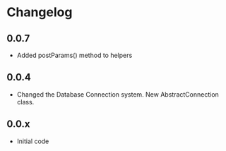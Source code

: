 # Changelog

## 0.0.7
- Added postParams() method to helpers

## 0.0.4
- Changed the Database Connection system. New AbstractConnection class.

## 0.0.x
- Initial code
